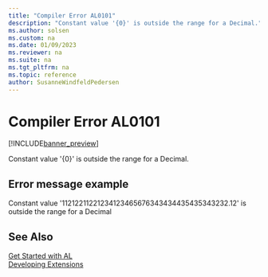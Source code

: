 ```yaml
---
title: "Compiler Error AL0101"
description: "Constant value '{0}' is outside the range for a Decimal."
ms.author: solsen
ms.custom: na
ms.date: 01/09/2023
ms.reviewer: na
ms.suite: na
ms.tgt_pltfrm: na
ms.topic: reference
author: SusanneWindfeldPedersen
---
```

[//]: # (START>DO_NOT_EDIT)
[//]: # (IMPORTANT:Do not edit any of the content between here and the END>DO_NOT_EDIT.)
[//]: # (Any modifications should be made in the .xml files in the ModernDev repo.)
# Compiler Error AL0101

[!INCLUDE[banner_preview](../includes/banner_preview.md)]

Constant value '{0}' is outside the range for a Decimal.
## Error message example
Constant value '11212211221234123465676343434435435343232.12' is outside the range for a Decimal


[//]: # (IMPORTANT: END>DO_NOT_EDIT)
## See Also  
[Get Started with AL](../devenv-get-started.md)  
[Developing Extensions](../devenv-dev-overview.md)  